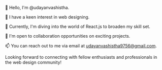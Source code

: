 👋 Hello, I'm @udayanvashistha.

👀 I have a keen interest in web designing.

🌱 Currently, I'm diving into the world of React.js to broaden my skill set.

💞 I'm open to collaboration opportunities on exciting projects.

📫 You can reach out to me via email at udayanvashistha9756@gmail.com.

Looking forward to connecting with fellow enthusiasts and professionals in the web design community!

